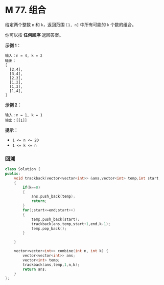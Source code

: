 # M 77. 组合

给定两个整数 `n` 和 `k`，返回范围 `[1, n]` 中所有可能的 `k` 个数的组合。

你可以按 **任何顺序** 返回答案。

 

**示例 1：**

```
输入：n = 4, k = 2
输出：
[
  [2,4],
  [3,4],
  [2,3],
  [1,2],
  [1,3],
  [1,4],
]
```

**示例 2：**

```
输入：n = 1, k = 1
输出：[[1]]
```

 

**提示：**

- `1 <= n <= 20`
- `1 <= k <= n`





### 回溯

```cpp
class Solution {
public:
    void trackback(vector<vector<int>> &ans,vector<int> temp,int start,int end,int k)
    {
        if(k==0)
        {
            ans.push_back(temp);
            return;
        }
        for(;start<=end;start++)
        {
            temp.push_back(start);
            trackback(ans,temp,start+1,end,k-1);
            temp.pop_back();
        }
        
    }

    vector<vector<int>> combine(int n, int k) {
        vector<vector<int>> ans;
        vector<int> temp;
        trackback(ans,temp,1,n,k);
        return ans;
    }
};
```


